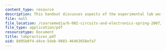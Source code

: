 ```yaml
---
content_type: resource
description: This handout discusses aspects of the experimental lab work.
file: null
file_location: /coursemedia/6-002-circuits-and-electronics-spring-2007/8d05b0f4d4ce5dab988346463658efa7_labpractices.pdf
file_type: application/pdf
resourcetype: Document
title: labpractices.pdf
uid: 8d05b0f4-d4ce-5dab-9883-46463658efa7
---
```

